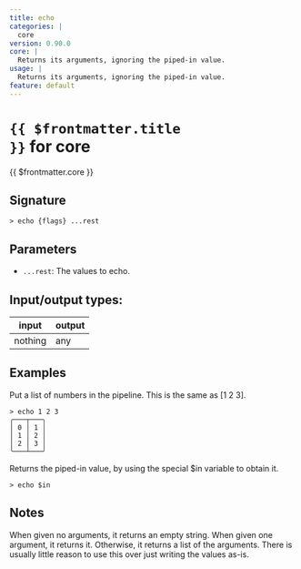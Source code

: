 ```yaml
---
title: echo
categories: |
  core
version: 0.90.0
core: |
  Returns its arguments, ignoring the piped-in value.
usage: |
  Returns its arguments, ignoring the piped-in value.
feature: default
---
```


<!-- This file is automatically generated. Please edit the command in https://github.com/nushell/nushell instead. -->

# <code>{{ $frontmatter.title }}</code> for core

<div class='command-title'>{{ $frontmatter.core }}</div>

## Signature

`> echo {flags} ...rest`

## Parameters

- `...rest`: The values to echo.

## Input/output types:

| input   | output |
| ------- | ------ |
| nothing | any    |

## Examples

Put a list of numbers in the pipeline. This is the same as [1 2 3].

```nushell
> echo 1 2 3
╭───┬───╮
│ 0 │ 1 │
│ 1 │ 2 │
│ 2 │ 3 │
╰───┴───╯

```

Returns the piped-in value, by using the special $in variable to obtain it.

```nushell
> echo $in

```

## Notes

When given no arguments, it returns an empty string. When given one argument,
it returns it. Otherwise, it returns a list of the arguments. There is usually
little reason to use this over just writing the values as-is.

